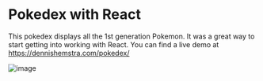# Pokedex with React

This pokedex displays all the 1st generation Pokemon. It was a great way to start getting into working with React. You can find a live demo at https://dennishemstra.com/pokedex/

![image](https://github.com/Sikkepit/Pokedex/assets/148398668/8ab21eb9-450f-4502-b053-3648b542fbb7)

